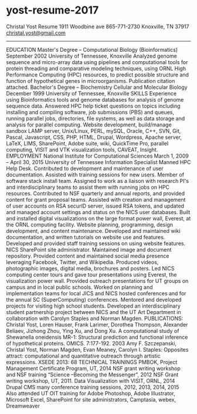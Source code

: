 # yost-resume-2017
Christal Yost Resume
1911 Woodbine ave 865-771-2730
Knoxville, TN 37917 christal.yost@gmail.com
____________________________________________________________________________________________________________
EDUCATION
Master's Degree – Computational Biology (Bioinformatics) September 2002
University of Tennessee, Knoxville
Analyzed genome sequence and micro-array data using pipelines and computational tools for protein threading
and comparative modeling techniques, using ORNL High Performance Computing (HPC) resources, to predict
possible structure and function of hypothetical genes in microorganisms. Publication citation attached.
Bachelor's Degree – Biochemistry Cellular and Molecular Biology December 1999
University of Tennessee, Knoxville
SKILLS
Experience using Bioinformatics tools and genome databases for analysis of genome sequence data. Answered
HPC help ticket questions on topics including installing and compiling software, job submissions (PBS) and
queues, running parallel jobs, directories, file systems, as well as data storage and analysis for parallel
computing. Website development, build/manage sandbox LAMP server, Unix/Linux, PERL, mySQL, Oracle,
C++, SVN, Git, Pascal, Javascript, CSS, PHP, HTML, Drupal, Wordpress, Apache server, LaTeX, LIMS,
SharePoint, Adobe suite, wiki, QuickTime Pro, parallel computing, VISIT and VTK visualization tools,
CAVEAT, Insight.
EMPLOYMENT
National Institute for Computational Sciences March 1, 2009 – April 30, 2015
University of Tennessee
Information Specialist
Manned HPC Help Desk. Contributed to development and maintenance of user documentation. Assisted with
training sessions for new users. Member of software stack install team. Assigned to work as a liaison with
research PI's and interdisciplinary teams to assist them with running jobs on HPC resources. Contributed to
NSF quarterly and annual reports, and provided content for grant proposal teams. Assisted with creation and
management of user accounts on RSA securID server, issued RSA tokens, and updated and managed account
settings and status on the NICS user databases. Built and installed digital visualizations on the large format
power wall, Everest, at the ORNL computing facility.
Website planning, programming, design development, and content maintenance. Developed and maintained
wiki documentation, and written tutorials on website use and features. Developed and provided staff training
sessions on using website features. NICS SharePoint site administrator. Maintained image and document
repository.
Provided content and maintained social media presence leveraging Facebook, Twitter, and Wikipedia.
Produced videos, photographic images, digital media, brochures and posters. Led NICS computing center
tours and gave tour presentations using Everest, the visualization power wall. Provided outreach presentations
for UT groups on campus and in local public schools. Worked on planning and implementation teams for local
JICS and NICS hosted conferences and for the annual SC (SuperComputing) conferences. Mentored and
developed projects for visiting high school students. Developed an interdisciplinary student partnership project
between NICS and the UT Art Department in collaboration with Carolyn Staples and Norman Magden.
PUBLICATIONS:
Christal Yost, Loren Hauser, Frank Larimer, Dorothea Thompson, Alexander Beliaev, Jizhong Zhou, Ying Xu,
and Dong Xu. A computational study of Shewanella oneidensis MR-1: Structural prediction and functional
inference of hypothetical proteins. OMICS. 7:177-192. 2003
Amy F. Szczepanski, Christal Yost, Norman Magden, Evan Meaney, Carolyn I. Staples: Opposites attract:
computational and quantitative outreach through artistic expressions. XSEDE 2013: 68
TECHNICAL TRAININGS
PMBOK, Project Management Certificate Program, UT, 2014
NSF grant writing workshop and NSF training “Science –Becoming the Messenger”, 2012
NSF Grant writing workshop, UT, 2011.
Data Visualization with VISIT, ORNL, 2014
Drupal CMS many conference training sessions, 2012, 2013, 2014, 2015
Also attended UT OIT training for Adobe Photoshop, Adobe Illustrator, Microsoft Excel, SharePoint for site
administrators, Camptasia, webex, Dreamweaver
